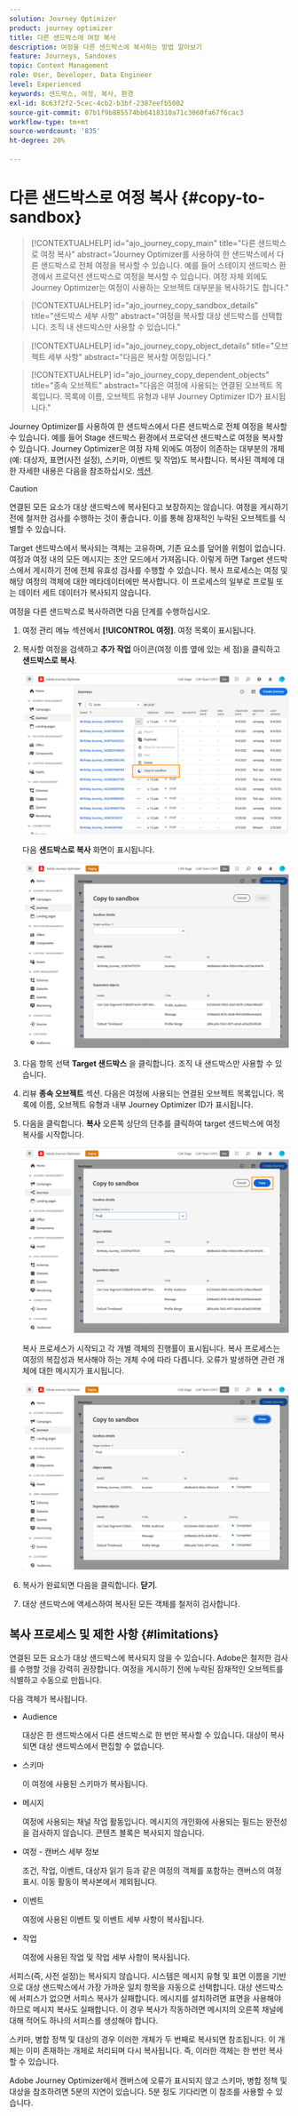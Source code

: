 ```yaml
---
solution: Journey Optimizer
product: journey optimizer
title: 다른 샌드박스에 여정 복사
description: 여정을 다른 샌드박스에 복사하는 방법 알아보기
feature: Journeys, Sandoxes
topic: Content Management
role: User, Developer, Data Engineer
level: Experienced
keywords: 샌드박스, 여정, 복사, 환경
exl-id: 8c63f2f2-5cec-4cb2-b3bf-2387eefb5002
source-git-commit: 07b1f9b885574bb6418310a71c3060fa67f6cac3
workflow-type: tm+mt
source-wordcount: '835'
ht-degree: 20%

---
```


# 다른 샌드박스로 여정 복사 {#copy-to-sandbox}

>[!CONTEXTUALHELP]
>id="ajo_journey_copy_main"
>title="다른 샌드박스로 여정 복사"
>abstract="Journey Optimizer를 사용하여 한 샌드박스에서 다른 샌드박스로 전체 여정을 복사할 수 있습니다. 예를 들어 스테이지 샌드박스 환경에서 프로덕션 샌드박스로 여정을 복사할 수 있습니다. 여정 자체 외에도 Journey Optimizer는 여정이 사용하는 오브젝트 대부분을 복사하기도 합니다."

>[!CONTEXTUALHELP]
>id="ajo_journey_copy_sandbox_details"
>title="샌드박스 세부 사항"
>abstract="여정을 복사할 대상 샌드박스를 선택합니다. 조직 내 샌드박스만 사용할 수 있습니다."

>[!CONTEXTUALHELP]
>id="ajo_journey_copy_object_details"
>title="오브젝트 세부 사항"
>abstract="다음은 복사할 여정입니다."

>[!CONTEXTUALHELP]
>id="ajo_journey_copy_dependent_objects"
>title="종속 오브젝트"
>abstract="다음은 여정에 사용되는 연결된 오브젝트 목록입니다. 목록에 이름, 오브젝트 유형과 내부 Journey Optimizer ID가 표시됩니다."

Journey Optimizer를 사용하여 한 샌드박스에서 다른 샌드박스로 전체 여정을 복사할 수 있습니다. 예를 들어 Stage 샌드박스 환경에서 프로덕션 샌드박스로 여정을 복사할 수 있습니다. Journey Optimizer은 여정 자체 외에도 여정이 의존하는 대부분의 개체(예: 대상자, 표면(사전 설정), 스키마, 이벤트 및 작업)도 복사합니다. 복사된 객체에 대한 자세한 내용은 다음을 참조하십시오. [섹션](#limitations).

>[!CAUTION]
>
>연결된 모든 요소가 대상 샌드박스에 복사된다고 보장하지는 않습니다. 여정을 게시하기 전에 철저한 검사를 수행하는 것이 좋습니다. 이를 통해 잠재적인 누락된 오브젝트를 식별할 수 있습니다.

Target 샌드박스에서 복사되는 객체는 고유하며, 기존 요소를 덮어쓸 위험이 없습니다. 여정과 여정 내의 모든 메시지는 초안 모드에서 가져옵니다. 이렇게 하면 Target 샌드박스에서 게시하기 전에 전체 유효성 검사를 수행할 수 있습니다. 복사 프로세스는 여정 및 해당 여정의 객체에 대한 메타데이터에만 복사합니다. 이 프로세스의 일부로 프로필 또는 데이터 세트 데이터가 복사되지 않습니다.

여정을 다른 샌드박스로 복사하려면 다음 단계를 수행하십시오.

1. 여정 관리 메뉴 섹션에서 **[!UICONTROL 여정]**. 여정 목록이 표시됩니다.

2. 복사할 여정을 검색하고 **추가 작업** 아이콘(여정 이름 옆에 있는 세 점)을 클릭하고 **샌드박스로 복사**.

   ![](assets/copy-sandbox1.png)

   다음 **샌드박스로 복사** 화면이 표시됩니다.

   ![](assets/copy-sandbox2.png)

3. 다음 항목 선택 **Target 샌드박스** 을 클릭합니다. 조직 내 샌드박스만 사용할 수 있습니다.

4. 리뷰 **종속 오브젝트** 섹션. 다음은 여정에 사용되는 연결된 오브젝트 목록입니다. 목록에 이름, 오브젝트 유형과 내부 Journey Optimizer ID가 표시됩니다.

5. 다음을 클릭합니다. **복사** 오른쪽 상단의 단추를 클릭하여 target 샌드박스에 여정 복사를 시작합니다.

   ![](assets/copy-sandbox3.png)

   복사 프로세스가 시작되고 각 개별 객체의 진행률이 표시됩니다. 복사 프로세스는 여정의 복잡성과 복사해야 하는 개체 수에 따라 다릅니다. 오류가 발생하면 관련 개체에 대한 메시지가 표시됩니다.

   ![](assets/copy-sandbox4.png)

6. 복사가 완료되면 다음을 클릭합니다. **닫기**.

7. 대상 샌드박스에 액세스하여 복사된 모든 객체를 철저히 검사합니다.

## 복사 프로세스 및 제한 사항 {#limitations}

연결된 모든 요소가 대상 샌드박스에 복사되지 않을 수 있습니다. Adobe은 철저한 검사를 수행할 것을 강력히 권장합니다. 여정을 게시하기 전에 누락된 잠재적인 오브젝트를 식별하고 수동으로 만듭니다.

다음 객체가 복사됩니다.

* Audience

  대상은 한 샌드박스에서 다른 샌드박스로 한 번만 복사할 수 있습니다. 대상이 복사되면 대상 샌드박스에서 편집할 수 없습니다.

* 스키마

  이 여정에 사용된 스키마가 복사됩니다.

* 메시지

  여정에 사용되는 채널 작업 활동입니다. 메시지의 개인화에 사용되는 필드는 완전성을 검사하지 않습니다. 콘텐츠 블록은 복사되지 않습니다.

* 여정 - 캔버스 세부 정보

  조건, 작업, 이벤트, 대상자 읽기 등과 같은 여정의 객체를 포함하는 캔버스의 여정 표시. 이동 활동이 복사본에서 제외됩니다.

* 이벤트

  여정에 사용된 이벤트 및 이벤트 세부 사항이 복사됩니다.

* 작업

  여정에 사용된 작업 및 작업 세부 사항이 복사됩니다.

서피스(즉, 사전 설정)는 복사되지 않습니다. 시스템은 메시지 유형 및 표면 이름을 기반으로 대상 샌드박스에서 가장 가까운 일치 항목을 자동으로 선택합니다. 대상 샌드박스에 서피스가 없으면 서피스 복사가 실패합니다. 메시지를 설치하려면 표면을 사용해야 하므로 메시지 복사도 실패합니다. 이 경우 복사가 작동하려면 메시지의 오른쪽 채널에 대해 적어도 하나의 서피스를 생성해야 합니다.

스키마, 병합 정책 및 대상의 경우 이러한 개체가 두 번째로 복사되면 참조됩니다. 이 개체는 이미 존재하는 개체로 처리되며 다시 복사됩니다. 즉, 이러한 객체는 한 번만 복사할 수 있습니다.

Adobe Journey Optimizer에서 캔버스에 오류가 표시되지 않고 스키마, 병합 정책 및 대상을 참조하려면 5분의 지연이 있습니다. 5분 정도 기다리면 이 참조를 사용할 수 있습니다.
